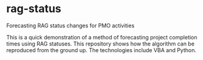 # rag-status
Forecasting RAG status changes for PMO activities

This is a quick demonstration of a method of forecasting project completion times using RAG statuses. This repository shows how the algorithm can be reproduced from the ground up. The technologies include VBA and Python. 
